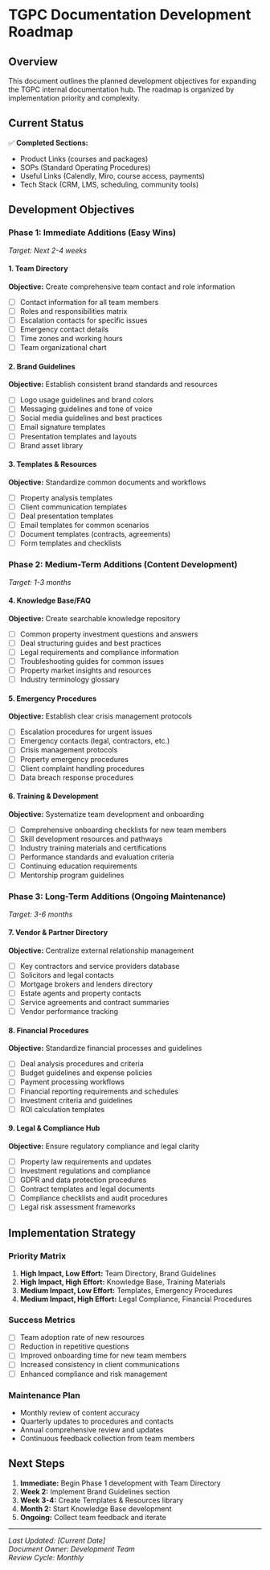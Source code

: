 # TGPC Documentation Development Roadmap

## Overview
This document outlines the planned development objectives for expanding the TGPC internal documentation hub. The roadmap is organized by implementation priority and complexity.

## Current Status
✅ **Completed Sections:**
- Product Links (courses and packages)
- SOPs (Standard Operating Procedures)
- Useful Links (Calendly, Miro, course access, payments)
- Tech Stack (CRM, LMS, scheduling, community tools)

## Development Objectives

### Phase 1: Immediate Additions (Easy Wins)
*Target: Next 2-4 weeks*

#### 1. Team Directory
**Objective:** Create comprehensive team contact and role information
- [ ] Contact information for all team members
- [ ] Roles and responsibilities matrix
- [ ] Escalation contacts for specific issues
- [ ] Emergency contact details
- [ ] Time zones and working hours
- [ ] Team organizational chart

#### 2. Brand Guidelines
**Objective:** Establish consistent brand standards and resources
- [ ] Logo usage guidelines and brand colors
- [ ] Messaging guidelines and tone of voice
- [ ] Social media guidelines and best practices
- [ ] Email signature templates
- [ ] Presentation templates and layouts
- [ ] Brand asset library

#### 3. Templates & Resources
**Objective:** Standardize common documents and workflows
- [ ] Property analysis templates
- [ ] Client communication templates
- [ ] Deal presentation templates
- [ ] Email templates for common scenarios
- [ ] Document templates (contracts, agreements)
- [ ] Form templates and checklists

### Phase 2: Medium-Term Additions (Content Development)
*Target: 1-3 months*

#### 4. Knowledge Base/FAQ
**Objective:** Create searchable knowledge repository
- [ ] Common property investment questions and answers
- [ ] Deal structuring guides and best practices
- [ ] Legal requirements and compliance information
- [ ] Troubleshooting guides for common issues
- [ ] Property market insights and resources
- [ ] Industry terminology glossary

#### 5. Emergency Procedures
**Objective:** Establish clear crisis management protocols
- [ ] Escalation procedures for urgent issues
- [ ] Emergency contacts (legal, contractors, etc.)
- [ ] Crisis management protocols
- [ ] Property emergency procedures
- [ ] Client complaint handling procedures
- [ ] Data breach response procedures

#### 6. Training & Development
**Objective:** Systematize team development and onboarding
- [ ] Comprehensive onboarding checklists for new team members
- [ ] Skill development resources and pathways
- [ ] Industry training materials and certifications
- [ ] Performance standards and evaluation criteria
- [ ] Continuing education requirements
- [ ] Mentorship program guidelines

### Phase 3: Long-Term Additions (Ongoing Maintenance)
*Target: 3-6 months*

#### 7. Vendor & Partner Directory
**Objective:** Centralize external relationship management
- [ ] Key contractors and service providers database
- [ ] Solicitors and legal contacts
- [ ] Mortgage brokers and lenders directory
- [ ] Estate agents and property contacts
- [ ] Service agreements and contract summaries
- [ ] Vendor performance tracking

#### 8. Financial Procedures
**Objective:** Standardize financial processes and guidelines
- [ ] Deal analysis procedures and criteria
- [ ] Budget guidelines and expense policies
- [ ] Payment processing workflows
- [ ] Financial reporting requirements and schedules
- [ ] Investment criteria and guidelines
- [ ] ROI calculation templates

#### 9. Legal & Compliance Hub
**Objective:** Ensure regulatory compliance and legal clarity
- [ ] Property law requirements and updates
- [ ] Investment regulations and compliance
- [ ] GDPR and data protection procedures
- [ ] Contract templates and legal documents
- [ ] Compliance checklists and audit procedures
- [ ] Legal risk assessment frameworks

## Implementation Strategy

### Priority Matrix
1. **High Impact, Low Effort:** Team Directory, Brand Guidelines
2. **High Impact, High Effort:** Knowledge Base, Training Materials
3. **Medium Impact, Low Effort:** Templates, Emergency Procedures
4. **Medium Impact, High Effort:** Legal Compliance, Financial Procedures

### Success Metrics
- [ ] Team adoption rate of new resources
- [ ] Reduction in repetitive questions
- [ ] Improved onboarding time for new team members
- [ ] Increased consistency in client communications
- [ ] Enhanced compliance and risk management

### Maintenance Plan
- Monthly review of content accuracy
- Quarterly updates to procedures and contacts
- Annual comprehensive review and updates
- Continuous feedback collection from team members

## Next Steps
1. **Immediate:** Begin Phase 1 development with Team Directory
2. **Week 2:** Implement Brand Guidelines section
3. **Week 3-4:** Create Templates & Resources library
4. **Month 2:** Start Knowledge Base development
5. **Ongoing:** Collect team feedback and iterate

---

*Last Updated: [Current Date]*  
*Document Owner: Development Team*  
*Review Cycle: Monthly*
